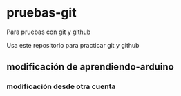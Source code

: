 # pruebas-git
Para pruebas con git y github

Usa este repositorio para practicar git y github

## modificación de aprendiendo-arduino

### modificación desde otra cuenta

